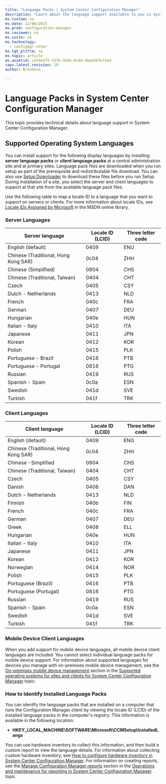 ```yaml
---
title: "Language Packs | System Center Configuration Manager"
description: "Learn about the language support available to you in System Center Configuration Manager."
ms.custom: na
ms.date: 12/08/2015
ms.prod: configuration-manager
ms.reviewer: na
ms.suite: na
ms.technology:
  - configmgr-other
ms.tgt_pltfrm: na
ms.topic: article
ms.assetid: cd74e5f5-33f6-4566-8c9d-d6a93bfe71ed
caps.latest.revision: 10
author: Brenduns

---
```

# Language Packs in System Center Configuration Manager
This topic provides technical details about language support in System Center Configuration Manager.  

##  <a name="BKMK_SupLanguagePacks"></a> Supported Operating System Languages  
 You can install support for the following display languages by installing **server language packs** or **client language packs** at a central administration site and at primary sites. Language pack files are downloaded when you run setup as part of the prerequisite and redistributable file download. You can also use [Setup Downloader](../Topic/Site%20installation%20technical%20reference%20for%20System%20Center%20Configuration%20Manager.md#bkmk_SetupDownloader) to download these files before you run Setup. During installation of a site, you select the server and client languages to support at that site from the available language pack files.  

 Use the following table to map a locale ID to a language that you want to support on servers or clients. For more information about locale IDs, see [Locale IDs Assigned by Microsoft](http://go.microsoft.com/fwlink/p/?LinkId=252609) in the MSDN online library.  

### Server Languages  

|Server language|Locale ID (LCID)|Three letter code|  
|---------------------|------------------------|-----------------------|  
|English (default)|0409|ENU|  
|Chinese (Traditional, Hong Kong SAR)|0c04|ZHH|  
|Chinese (Simplified)|0804|CHS|  
|Chinese (Traditional, Taiwan)|0404|CHT|  
|Czech|0405|CSY|  
|Dutch - Netherlands|0413|NLD|  
|French|040c|FRA|  
|German|0407|DEU|  
|Hungarian|040e|HUN|  
|Italian - Italy|0410|ITA|  
|Japanese|0411|JPN|  
|Korean|0412|KOR|  
|Polish|0415|PLK|  
|Portuguese - Brazil|0416|PTB|  
|Portuguese - Portugal|0816|PTG|  
|Russian|0419|RUS|  
|Spanish - Spain|0c0a|ESN|  
|Swedish|041d|SVE|  
|Turkish|041f|TRK|  

### Client Languages  

|Client language|Locale ID (LCID)|Three letter code|  
|---------------------|------------------------|-----------------------|  
|English (default)|0409|ENG|  
|Chinese (Traditional, Hong Kong SAR)|0c04|ZHH|  
|Chinese -Simplified|0804|CHS|  
|Chinese (Traditional, Taiwan)|0404|CHT|  
|Czech|0405|CSY|  
|Danish|0406|DAN|  
|Dutch - Netherlands|0413|NLD|  
|Finnish|040b|FIN|  
|French|040c|FRA|  
|German|0407|DEU|  
|Greek|0408|ELL|  
|Hungarian|040e|HUN|  
|Italian - Italy|0410|ITA|  
|Japanese|0411|JPN|  
|Korean|0412|KOR|  
|Norwegian|0414|NOR|  
|Polish|0415|PLK|  
|Portuguese (Brazil)|0416|PTB|  
|Portuguese (Portugal)|0816|PTG|  
|Russian|0419|RUS|  
|Spanish - Spain|0c0a|ESN|  
|Swedish|041d|SVE|  
|Turkish|041f|TRK|  

### Mobile Device Client Languages  
 When you add support for mobile device languages, all mobile device client languages are included. You cannot select individual language packs for mobile device support. For information about supported languages for devices you manage with on-premises mobile device management,  see the [On-premises mobile device management](../Topic/Supported%20operating%20systems%20for%20sites%20and%20clients%20for%20System%20Center%20Configuration%20Manager.md#bkmk_OnpremOS) section in the [Supported operating systems for sites and clients for System Center Configuration Manager](../Topic/Supported%20operating%20systems%20for%20sites%20and%20clients%20for%20System%20Center%20Configuration%20Manager.md) topic.  

### How to Identify Installed Language Packs  
You can identify the language packs that are installed on a computer that runs the Configuration Manager client by viewing the locale ID (LCID) of the installed language packs in the computer's registry. This information is available in the following location:  

-   **HKEY_LOCAL_MACHINE\SOFTWARE\Microsoft\CCMSetup\InstalledLangs**  

You can use hardware inventory to collect this information, and then build a custom report to view the language details. For information about collecting custom hardware inventory, see [How to configure hardware inventory in System Center Configuration Manager](../../../../core/clients/manage/inventory/configure-hardware-inventory.md). For information on creating reports, see the [Manage Configuration Manager reports](../../../../core/servers/manage/operations-and-maintenance-for-reporting.md#BKMK_ManageReports) section in the [Operations and maintenance for reporting in System Center Configuration Manager](../../../../core/servers/manage/operations-and-maintenance-for-reporting.md) topic.  
